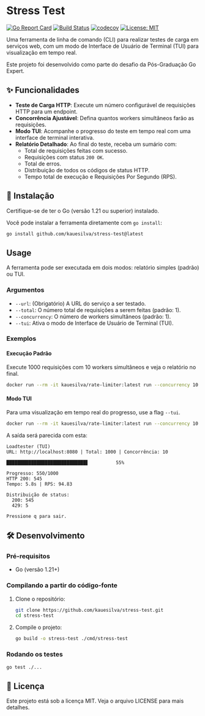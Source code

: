 # Stress Test

[![Go Report Card](https://goreportcard.com/badge/github.com/kauesilva/stress-test)](https://goreportcard.com/report/github.com/kauesilva/stress-test)
[![Build Status](https://github.com/kauesilva/stress-test/actions/workflows/go.yml/badge.svg)](https://github.com/kauesilva/stress-test/actions/workflows/go.yml)
[![codecov](https://codecov.io/gh/kauesilva/stress-test/graph/badge.svg)](https://codecov.io/gh/kauesilva/stress-test)
[![License: MIT](https://img.shields.io/badge/License-MIT-yellow.svg)](https://opensource.org/licenses/MIT)

Uma ferramenta de linha de comando (CLI) para realizar testes de carga em serviços web, com um modo de Interface de Usuário de Terminal (TUI) para visualização em tempo real.

Este projeto foi desenvolvido como parte do desafio da Pós-Graduação Go Expert.

## ✨ Funcionalidades

- **Teste de Carga HTTP**: Execute um número configurável de requisições HTTP para um endpoint.
- **Concorrência Ajustável**: Defina quantos workers simultâneos farão as requisições.
- **Modo TUI**: Acompanhe o progresso do teste em tempo real com uma interface de terminal interativa.
- **Relatório Detalhado**: Ao final do teste, receba um sumário com:
  - Total de requisições feitas com sucesso.
  - Requisições com status `200 OK`.
  - Total de erros.
  - Distribuição de todos os códigos de status HTTP.
  - Tempo total de execução e Requisições Por Segundo (RPS).

## 🚀 Instalação

Certifique-se de ter o Go (versão 1.21 ou superior) instalado.

Você pode instalar a ferramenta diretamente com `go install`:

```bash
go install github.com/kauesilva/stress-test@latest
```

## Usage

A ferramenta pode ser executada em dois modos: relatório simples (padrão) ou TUI.

### Argumentos

*   `--url`: (Obrigatório) A URL do serviço a ser testado.
*   `--total`: O número total de requisições a serem feitas (padrão: 1).
*   `--concurrency`: O número de workers simultâneos (padrão: 1).
*   `--tui`: Ativa o modo de Interface de Usuário de Terminal (TUI).

### Exemplos

#### Execução Padrão

Execute 1000 requisições com 10 workers simultâneos e veja o relatório no final.

```bash
docker run --rm -it kauesilva/rate-limiter:latest run --concurrency 10 --requests 1000 --timeout 30s --url https://www.google.com.br
```

#### Modo TUI

Para uma visualização em tempo real do progresso, use a flag `--tui`.

```bash
docker run --rm -it kauesilva/rate-limiter:latest run --concurrency 10 --requests 1000 --timeout 30s --tui --url https://www.google.com.br
```

A saída será parecida com esta:

```
Loadtester (TUI)
URL: http://localhost:8080 | Total: 1000 | Concorrência: 10

█████████████████████████████▋          55%

Progresso: 550/1000
HTTP 200: 545
Tempo: 5.8s | RPS: 94.83

Distribuição de status:
  200: 545
  429: 5

Pressione q para sair.
```

## 🛠️ Desenvolvimento

### Pré-requisitos

- Go (versão 1.21+)

### Compilando a partir do código-fonte

1.  Clone o repositório:
    ```bash
    git clone https://github.com/kauesilva/stress-test.git
    cd stress-test
    ```

2.  Compile o projeto:
    ```bash
    go build -o stress-test ./cmd/stress-test
    ```

### Rodando os testes

```bash
go test ./...
```

## 📄 Licença

Este projeto está sob a licença MIT. Veja o arquivo LICENSE para mais detalhes.
